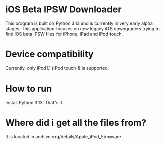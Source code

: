 # iOS Beta IPSW Downloader

This program is built on Python 3.13 and is currently in very early alpha stages. This application focuses on new legacy iOS downgraders trying to find iOS beta IPSW files for iPhone, iPad and iPod touch.

# Device compatibility

Currently, only iPod1,1 (iPod touch 1) is supported. 

# How to run
Install Python 3.13. That's it.

# Where did i get all the files from?

It is located in archive.org/details/Apple_iPod_Firmware





